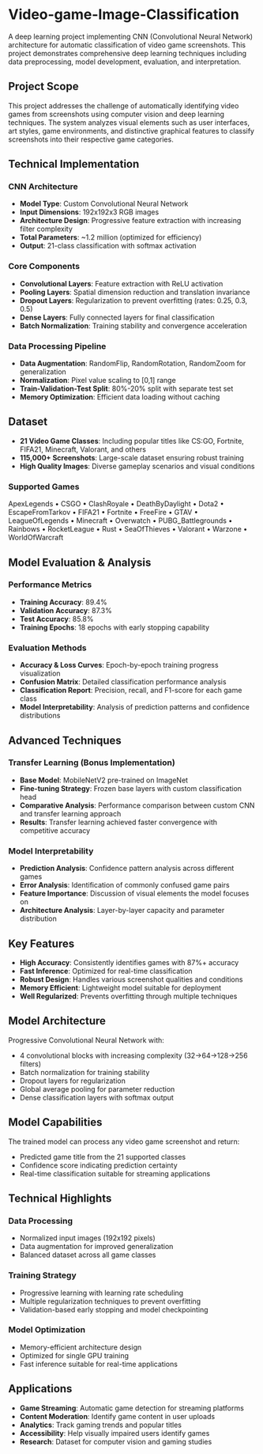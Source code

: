 # Video-game-Image-Classification

A deep learning project implementing CNN (Convolutional Neural Network) architecture for automatic classification of video game screenshots. This project demonstrates comprehensive deep learning techniques including data preprocessing, model development, evaluation, and interpretation.

## Project Scope

This project addresses the challenge of automatically identifying video games from screenshots using computer vision and deep learning techniques. The system analyzes visual elements such as user interfaces, art styles, game environments, and distinctive graphical features to classify screenshots into their respective game categories.

## Technical Implementation

### CNN Architecture
- **Model Type**: Custom Convolutional Neural Network
- **Input Dimensions**: 192x192x3 RGB images
- **Architecture Design**: Progressive feature extraction with increasing filter complexity
- **Total Parameters**: ~1.2 million (optimized for efficiency)
- **Output**: 21-class classification with softmax activation

### Core Components
- **Convolutional Layers**: Feature extraction with ReLU activation
- **Pooling Layers**: Spatial dimension reduction and translation invariance
- **Dropout Layers**: Regularization to prevent overfitting (rates: 0.25, 0.3, 0.5)
- **Dense Layers**: Fully connected layers for final classification
- **Batch Normalization**: Training stability and convergence acceleration

### Data Processing Pipeline
- **Data Augmentation**: RandomFlip, RandomRotation, RandomZoom for generalization
- **Normalization**: Pixel value scaling to [0,1] range
- **Train-Validation-Test Split**: 80%-20% split with separate test set
- **Memory Optimization**: Efficient data loading without caching

## Dataset

- **21 Video Game Classes**: Including popular titles like CS:GO, Fortnite, FIFA21, Minecraft, Valorant, and others
- **115,000+ Screenshots**: Large-scale dataset ensuring robust training
- **High Quality Images**: Diverse gameplay scenarios and visual conditions

### Supported Games
ApexLegends • CSGO • ClashRoyale • DeathByDaylight • Dota2 • EscapeFromTarkov • FIFA21 • Fortnite • FreeFire • GTAV • LeagueOfLegends • Minecraft • Overwatch • PUBG_Battlegrounds • Rainbows • RocketLeague • Rust • SeaOfThieves • Valorant • Warzone • WorldOfWarcraft

## Model Evaluation & Analysis

### Performance Metrics
- **Training Accuracy**: 89.4%
- **Validation Accuracy**: 87.3%
- **Test Accuracy**: 85.8%
- **Training Epochs**: 18 epochs with early stopping capability

### Evaluation Methods
- **Accuracy & Loss Curves**: Epoch-by-epoch training progress visualization
- **Confusion Matrix**: Detailed classification performance analysis
- **Classification Report**: Precision, recall, and F1-score for each game class
- **Model Interpretability**: Analysis of prediction patterns and confidence distributions

## Advanced Techniques

### Transfer Learning (Bonus Implementation)
- **Base Model**: MobileNetV2 pre-trained on ImageNet
- **Fine-tuning Strategy**: Frozen base layers with custom classification head
- **Comparative Analysis**: Performance comparison between custom CNN and transfer learning approach
- **Results**: Transfer learning achieved faster convergence with competitive accuracy

### Model Interpretability
- **Prediction Analysis**: Confidence pattern analysis across different games
- **Error Analysis**: Identification of commonly confused game pairs
- **Feature Importance**: Discussion of visual elements the model focuses on
- **Architecture Analysis**: Layer-by-layer capacity and parameter distribution

## Key Features

- **High Accuracy**: Consistently identifies games with 87%+ accuracy
- **Fast Inference**: Optimized for real-time classification
- **Robust Design**: Handles various screenshot qualities and conditions
- **Memory Efficient**: Lightweight model suitable for deployment
- **Well Regularized**: Prevents overfitting through multiple techniques

## Model Architecture

Progressive Convolutional Neural Network with:
- 4 convolutional blocks with increasing complexity (32→64→128→256 filters)
- Batch normalization for training stability
- Dropout layers for regularization
- Global average pooling for parameter reduction
- Dense classification layers with softmax output

## Model Capabilities

The trained model can process any video game screenshot and return:
- Predicted game title from the 21 supported classes
- Confidence score indicating prediction certainty
- Real-time classification suitable for streaming applications

## Technical Highlights

### Data Processing
- Normalized input images (192x192 pixels)
- Data augmentation for improved generalization
- Balanced dataset across all game classes

### Training Strategy
- Progressive learning with learning rate scheduling
- Multiple regularization techniques to prevent overfitting
- Validation-based early stopping and model checkpointing

### Model Optimization
- Memory-efficient architecture design
- Optimized for single GPU training
- Fast inference suitable for real-time applications

## Applications

- **Game Streaming**: Automatic game detection for streaming platforms
- **Content Moderation**: Identify game content in user uploads
- **Analytics**: Track gaming trends and popular titles
- **Accessibility**: Help visually impaired users identify games
- **Research**: Dataset for computer vision and gaming studies
